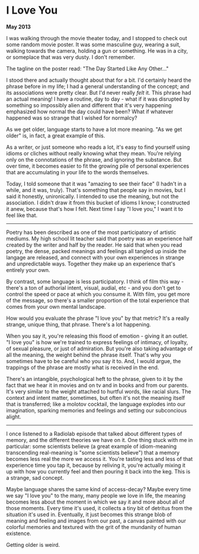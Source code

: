 I Love You
==========

**May 2013**

I was walking through the movie theater today, and I stopped to check out some random movie poster. It was some masculine guy, wearing a suit, walking towards the camera, holding a gun or something. He was in a city, or someplace that was very dusty. I don't remember.

The tagline on the poster read: "The Day Started Like Any Other..."

I stood there and actually thought about that for a bit. I'd certainly heard the phrase before in my life; I had a general understanding of the concept; and its associations were pretty clear. But I'd never really *felt* it. This phrase had an actual meaning! I have a routine, day to day - what if it was disrupted by something so impossibly alien and different that it's very happening emphasized how normal the day could have been? What if whatever happened was so strange that I wished for normalcy?

As we get older, language starts to have a lot more meaning. "As we get older" is, in fact, a great example of this.

As a writer, or just someone who reads a lot, it's easy to find yourself using idioms or cliches without really knowing what they mean. You're relying only on the connotations of the phrase, and ignoring the substance. But over time, it becomes easier to fit the growing pile of personal experiences that are accumulating in your life to the words themselves.

Today, I told someone that it was "amazing to see their face" (I hadn't in a while, and it was, truly). That's something that people say in movies, but I said it honestly, unironically. I intended to use the meaning, but not the association. I didn't draw it from this bucket of idioms I know; I constructed it anew, because that's how I felt. Next time I say "I love you," I want it to feel like that.

***

Poetry has been described as one of the most participatory of artistic mediums. My high school lit teacher said that poetry was an experience half created by the writer and half by the reader. He said that when you read poetry, the dense, packed meanings and feelings all tangled up inside the langage are released, and connect with your own experiences in strange and unpredictable ways. Together they make up an experience that's entirely your own.

By contrast, some language is less participatory. I think of film this way - there's a ton of authorial intent, visual, audial, etc - and you don't get to control the speed or pace at which you consume it. With film, you get more of the message, so there's a smaller proportion of the total experience that comes from your own mental landscape.

How would you evaluate the phrase "I love you" by that metric? It's a really strange, unique thing, that phrase. There's a lot happening.

When you say it, you're releasing this flood of emotion - giving it an outlet. "I love you" is how we're trained to express feelings of intimacy, of loyalty, of sexual pleasure, or just of admiration. But you're also taking advantage of all the meaning, the weight behind the phrase itself. That's why you sometimes have to be careful who you say it to. And, I would argue, the trappings of the phrase are mostly what is received in the end.

There's an intangible, psychological heft to the phrase, given to it by the fact that we hear it in movies and on tv and in books and from our parents. It's very similar to the weight attached to hurtful words, like racial slurs. The context and intent matter, sometimes, but often it's not the meaning itself that is transferred; like a molotov cocktail, the language explodes into our imagination, sparking memories and feelings and setting our subconcious alight.

***

I once listened to a Radiolab episode that talked about different types of memory, and the different theories we have on it. One thing stuck with me in particular: some scientists believe (a great example of idiom-meaning transcending real-meaning is "some scientists believe") that a memory becomes less real the more we access it. You're tasting less and less of that experience time you tap it, because by reliving it, you're actually mixing it up with how you currently feel and then pouring it back into the keg. This is a strange, sad concept.

Maybe language shares the same kind of access-decay? Maybe every time we say "I love you" to the many, many people we love in life, the meaning becomes less about the moment in which we say it and more about all of those moments. Every time it's used, it collects a tiny bit of detritus from the situation it's used in. Eventually, it just becomes this strange blob of meaning and feeling and images from our past, a canvas painted with our colorful memories and textured with the grit of the mundanity of human existence.

Getting older is weird.